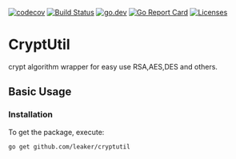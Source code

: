 [![codecov](https://codecov.io/gh/leaker/cryptutil/branch/main/graph/badge.svg)](https://codecov.io/gh/leaker/cryptutil)
[![Build Status](https://github.com/leaker/cryptutil/workflows/build/badge.svg)](https://github.com/leaker/cryptutil)
[![go.dev](https://img.shields.io/badge/go.dev-reference-007d9c?logo=go&logoColor=white)](https://pkg.go.dev/github.com/leaker/cryptutil)
[![Go Report Card](https://goreportcard.com/badge/github.com/leaker/cryptutil)](https://goreportcard.com/report/github.com/leaker/cryptutil)
[![Licenses](https://img.shields.io/badge/license-bsd-orange.svg)](https://opensource.org/licenses/BSD-2-Clause)

# CryptUtil

crypt algorithm wrapper for easy use RSA,AES,DES and others.

## Basic Usage

### Installation

To get the package, execute:

```bash
go get github.com/leaker/cryptutil
```